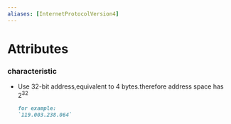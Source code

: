 ```yaml
---
aliases: [InternetProtocolVersion4]
---
```

# Attributes
### characteristic
- Use 32-bit address,equivalent to 4 bytes.therefore address space has $2^{32}$
	```md
	for example:
	`119.003.238.064`
	```